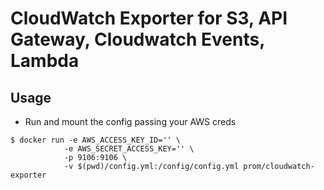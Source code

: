 CloudWatch Exporter for S3, API Gateway, Cloudwatch Events, Lambda
=====

## Usage
* Run and mount the config passing your AWS creds
```
$ docker run -e AWS_ACCESS_KEY_ID='' \
            -e AWS_SECRET_ACCESS_KEY='' \
            -p 9106:9106 \ 
            -v $(pwd)/config.yml:/config/config.yml prom/cloudwatch-exporter
```
